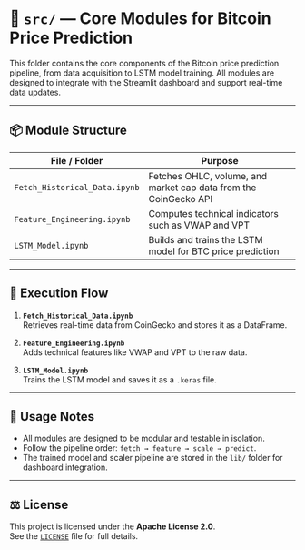 # 📁 `src/` — Core Modules for Bitcoin Price Prediction

This folder contains the core components of the Bitcoin price prediction pipeline, from data acquisition to LSTM model training. All modules are designed to integrate with the Streamlit dashboard and support real-time data updates.

---

## 📦 Module Structure

| File / Folder                             | Purpose                                                                 |
|-------------------------------------------|-------------------------------------------------------------------------|
| `Fetch_Historical_Data.ipynb`             | Fetches OHLC, volume, and market cap data from the CoinGecko API        |
| `Feature_Engineering.ipynb`               | Computes technical indicators such as VWAP and VPT                      |
| `LSTM_Model.ipynb`                        | Builds and trains the LSTM model for BTC price prediction               |

---

## 🔄 Execution Flow

1. **`Fetch_Historical_Data.ipynb`**  
   Retrieves real-time data from CoinGecko and stores it as a DataFrame.

2. **`Feature_Engineering.ipynb`**  
   Adds technical features like VWAP and VPT to the raw data.

4. **`LSTM_Model.ipynb`**  
   Trains the LSTM model and saves it as a `.keras` file.

---

## 🧠 Usage Notes

- All modules are designed to be modular and testable in isolation.
- Follow the pipeline order: `fetch → feature → scale → predict`.
- The trained model and scaler pipeline are stored in the `lib/` folder for dashboard integration.

---

## ⚖️ License

This project is licensed under the **Apache License 2.0**.  
See the [`LICENSE`](../LICENSE) file for full details.
